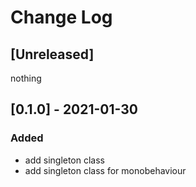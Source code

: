# Change Log

## [Unreleased]

nothing

## [0.1.0] - 2021-01-30

### Added

- add singleton class
- add singleton class for monobehaviour
